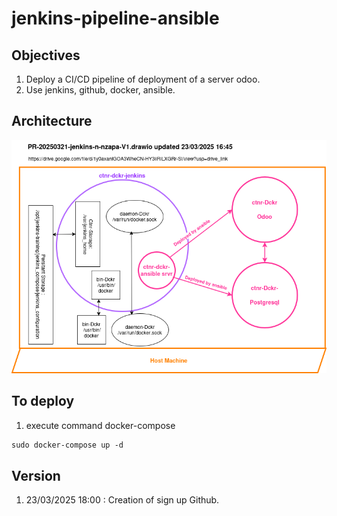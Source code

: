 # jenkins-pipeline-ansible

## Objectives

1. Deploy a CI/CD pipeline of deployment of a server odoo.
1. Use jenkins, github, docker, ansible.

## Architecture

![ ](img/PR-20250321-jenkins-n-nzapa-V1.drawio.png)

## To deploy

1. execute command docker-compose

```md
sudo docker-compose up -d

 ```

## Version

1. 23/03/2025 18:00 : Creation of sign up Github.
